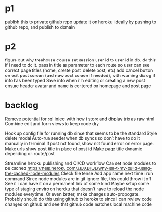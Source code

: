 # p1
publish this to private github repo 
update it on heroku, ideally by pushing to github repo, and publish to domain

# p2
figure out why treehouse course set session user id to user id in db. do this if i need to do it. 
pass in title as parameter to each route so user can see correct page titles (home, create post, delete post, etc)
add cancel button on edit post screen (and new post screen if needed), with warning dialog if info has been typed
Save info when i'm editing or creating a new post
ensure header avatar and name is centered on homepage and post page

# backlog
Remove potential for sql inject with how i store and display trix as raw html
Combine edit and form views to keep code dry

Hook up config file for running db since that seems to be the standard
Style delete modal 
Auto-run seeder when db syncs so don’t have to do it manually in terminal
If post not found, show not found error on error page.
Make urls show post title in place of post id
Make page title dynamic depending on route/post


Streamline heroku publishing and CI/CD workflow
    Can set node modules to be cached
    https://help.heroku.com/ZIUXB1QL/why-isn-t-my-build-using-the-cached-node-modules
    Check file tense
    Add app name next time i run command
    Since node modules are in git ignore file, this could throw it off
    See if i can have it on a permanent link of some kind
    Maybe setup some type of staging enviro on heroku that doesn’t have to reload the node modules everytime. Or even better, make changes auto-propogate. 
    Probably should do this using github to heroku to since i can review code changes on github and see that github code matches local machine code